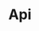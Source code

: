 ---
title: Api
tags: ["api", "development", "programming", "code", "software", "interface", "web"]
icon: api
svg: '<svg xmlns="http://www.w3.org/2000/svg" width="24" height="24" fill="none" viewBox="0 0 24 24" stroke-width="1.5" stroke-linecap="round" stroke-linejoin="round" stroke="currentColor"><path d="M5.5 13 7 11.5l5.5 5.5-1.5 1.5c-.75.75-3.5 2-5.5 0s-.75-4.75 0-5.5M3 21l2.5-2.5m13-7.5L17 12.5 11.5 7 13 5.5c.75-.75 3.5-2 5.5 0s.75 4.75 0 5.5m-6-3-2 2M21 3l-2.5 2.5m-2.5 6-2 2"/></svg>'
---
